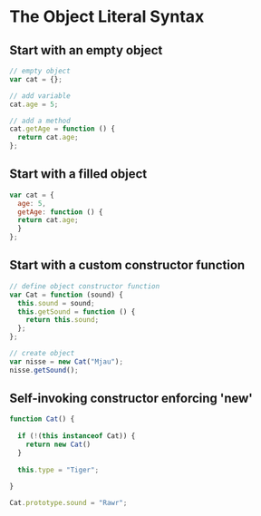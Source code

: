 # The Object Literal Syntax

## Start with an empty object
```javascript
// empty object
var cat = {};

// add variable
cat.age = 5;

// add a method
cat.getAge = function () {
  return cat.age;
};
```
## Start with a filled object
```javascript
var cat = {
  age: 5,
  getAge: function () {
  return cat.age;
  }
};
```
## Start with a custom constructor function
```javascript
// define object constructor function
var Cat = function (sound) {
  this.sound = sound;
  this.getSound = function () {
    return this.sound;
  };
};

// create object
var nisse = new Cat("Mjau");
nisse.getSound();
```

## Self-invoking constructor enforcing 'new'

```javascript
function Cat() {
 
  if (!(this instanceof Cat)) {
    return new Cat()
  }
  
  this.type = "Tiger";
  
}

Cat.prototype.sound = "Rawr";
```
